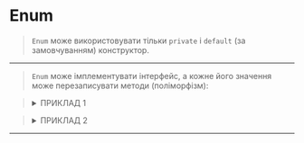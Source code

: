 # Enum
> `Enum` може використовувати тільки `private` і `default` (за замовчуванням) конструктор.

***

> `Enum` може імплементувати інтерфейс, а кожне його значення може перезаписувати методи (поліморфізм):

> <details>
> <summary>ПРИКЛАД 1</summary>
> 
> ```java
> public class TestNote {
>     public static void main(String[] args) {
>         System.out.println(Currency.DIME.color());   // silver
>         System.out.println(Currency.NICKLE.color()); // bronze
>         System.out.println(Currency.PENNY.color());  // copper
>     }
> 
>     interface MyInter{
>         String color();
>     }
> 
>     enum Currency implements MyInter {
>         PENNY(1) {
>             @Override
>             public String color() {
>                 return "copper";
>             }
>         },
>         NICKLE(5) {
>             @Override
>             public String color() {
>                 return "bronze";
>             }
>         },
>         DIME(10) {
>             @Override
>             public String color() {
>                 return "silver";
>             }
>         },
>         QUARTER(25) {
>             @Override
>             public String color() {
>                 return "silver";
>             }
>         };
> 
>         private int value;
> 
>         Currency(int value) {
>             this.value = value;
>         }
>     }
> }
> ```
> </details>


> <details>
> <summary>ПРИКЛАД 2</summary>
>
> ```java
> public class Test1 {
>   public static void main(String[] args) {
>     double x = 10.0;
>     double y = 5.0;
> 
>     for (MathOperation op : MathOperation.values()) {
>       System.out.printf("%.2f %s %.2f = %.2f%n", x, op, y, op.apply(x, y));
>     }
>   }
> }
> 
> // Створимо інтерфейс для опису операцій
> interface Operation {
>   double apply(double x, double y);
> }
> 
> // Створимо енум з підтримкою різних операцій
> enum MathOperation implements Operation {
>   ADD {
>     @Override
>     public double apply(double x, double y) {
>       return x + y;
>     }
>   },
>   SUBTRACT {
>     @Override
>     public double apply(double x, double y) {
>       return x - y;
>     }
>   },
>   MULTIPLY {
>     @Override
>     public double apply(double x, double y) {
>       return x * y;
>     }
>   },
>   DIVIDE {
>     @Override
>     public double apply(double x, double y) {
>       if (y != 0) {
>         return x / y;
>       }
>       throw new ArithmeticException("Division by zero");
>     }
>   }
> }
> ```
> </details>


***
